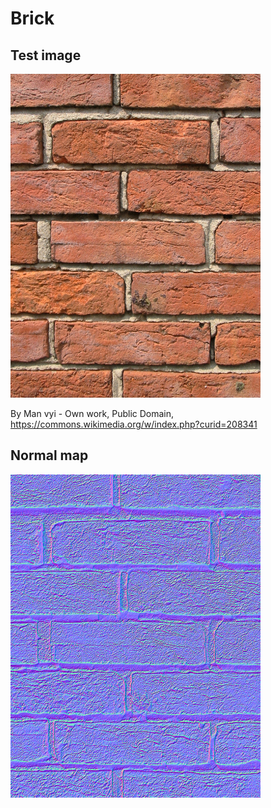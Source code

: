 # Brick

## Test image

<img src="Brick_wall_old.jpg" width=400>

By Man vyi - Own work, Public Domain, https://commons.wikimedia.org/w/index.php?curid=208341

## Normal map

<img src="Brick_wall_old_normal.jpg" width=400>
